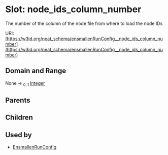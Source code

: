 
# Slot: node_ids_column_number


The number of the column of the node file from where to load the node IDs

URI: [https://w3id.org/neat_schema/ensmallenRunConfig__node_ids_column_number](https://w3id.org/neat_schema/ensmallenRunConfig__node_ids_column_number)


## Domain and Range

None &#8594;  <sub>0..1</sub> [Integer](types/Integer.md)

## Parents


## Children


## Used by

 * [EnsmallenRunConfig](EnsmallenRunConfig.md)
